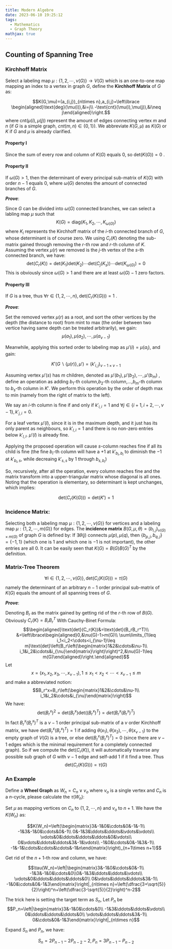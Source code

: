 ```yaml
---
title: Modern Algebre
date: 2023-06-10 19:25:12
tags:
  - Mathematics
  - Graph Theory
mathjax: true
---
```


## Counting of Spanning Tree

### Kirchhoff Matrix

Select a labeling map $\mu:\lbrace 1,2,\cdots,\nu(G)\rbrace\to V(G)$ which is an one-to-one map mapping an index to a vertex in graph $G$, define the **Kirchhoff Matrix** of $G$ as:

$$K(G,\mu)=(a_{i,j})_{n\times n},a_{i,j}=\left\lbrace \begin{aligned}\text{deg}(\mu(i)),&i=j\\ -\text{cnt}(\mu(i),\mu(j)),&i\neq j\end{aligned}\right.$$
where $\text{cnt}(\mu(i),\mu(j))$ represent the amount of edges connecting vertex $m$ and $n$ (if $G$ is a simple graph, $cnt(m,n)\in\lbrace0,1\rbrace$).
We abbreviate $K(G,\mu)$ as $K(G)$ or $K$ if $G$ and $\mu$ is already clarified.

#### Property I

Since the sum of every row and column of $K(G)$ equals $0$, so $\text{det}(K(G))=0$ .

#### Property II

If $\omega(G)>1$, then the determinant of every principal sub-matrix of $K(G)$ with order $n-1$ equals $0$, where $\omega(G)$ denotes the amount of connected branches of $G$.

***Prove***:

Since $G$ can be divided into $\omega(G)$ connected branches, we can select a labling map $\mu$ such that
$$K(G)=\text{diag}\left(K_1,K_2,\cdots,K_{\omega(G)}\right)$$
where $K_i$ represents the Kirchhoff matrix of the $i$-th connected branch of $G$, whose determinant is of course zero.
We using $C_r(K)$ denoting the sub-matrix gained through removing the $r$-th row and $r$-th column of $K$.
Assuming the vertex $\mu(r)$ we removed is the $j$-th vertex of the $s$-th connected branch, we have:
$$\text{det}(C_r(K))=\text{det}(K_1)\text{det}(K_2)\cdots\text{det}(C_j(K_s))\cdots\text{det}(K_{\omega(G)})=0$$
This is obviously since $\omega(G)>1$ and there are at least $\omega(G)-1$ zero factors.

#### Property III

If $G$ is a tree, thus $\forall r\in\lbrace1,2,\cdots,n\rbrace,\text{det}\left(C_r\left(K(G)\right)\right)=1$ .

***Prove***:

Set the removed vertex $\mu(r)$ as a root, and sort the other vertices by the depth (the distance to root) from mint to max (the order between two vertice having same depth can be treated arbitrarily), we gain:
$$\mu(a_1),\mu(a_2),\cdots,\mu(a_{\nu-1})$$

Meanwhile, applying this sorted order to labeling map as $\mu'(i)=\mu(a_i)$, and gain:

$$K'(G\backslash\lbrace\mu(r)\rbrace,\mu')=(k'_{i,j})_{\nu-1\times\nu-1}$$

Assuming vertex $\mu'(s)$ has $m$ children, denoted as $\mu'(b_1),\mu'(b_2),\cdots,\mu'(b_m)$ , define an operation as adding $b_1$-th column,$b_2$-th column,...,$b_m$-th column to $b_s$-th column in $K'$. We perform this operation by the order of depth max to min (namely from the right of matrix to the left).

We say an $i$-th column is fine if and only if $k'_{i,i}=1$ and $\forall j\in\lbrace i+1,i+2,\cdots,\nu-1\rbrace,k'_{j,i}=0$. 

For a leaf vertex $\mu'(l)$, since it is in the maximum depth, and it just has its only parent as neighbours, so $k'_{l,l}=1$ and there is no non-zero entries below $k'_{l,l}$. $\mu'(l)$ is already fine.

Applying the proposed operation will cause $s$-column reaches fine if all its child is fine (the fine $b_i$-th column will have a $+1$ at $k'_{b_i,b_i}$ to diminish the $-1$ at $k'_{b_i,s}$, while decreaing $k'_{s,s}$ by $1$ through $b_{s,b_i}$)

So, recursively, after all the operation, every column reaches fine and the matrix transform into a upper-triangular matrix whose diagonal is all ones. Noting that the operation is elementary, so determinant is kept unchanges, which implies:

$$\text{det}\left(C_r\left(K(G)\right)\right)=\text{det}(K')=1$$

### Incidence Matrix:

Selecting both a labeling map $\mu:\lbrace1,2,\cdots,\nu(G)\rbrace$ for vertices and a labeling map $\mu:\lbrace1,2,\cdots,m(G)\rbrace$ for edges. The **incidence matrix** $B(G,\mu,\theta)=(b_{i,j})_{\nu(G)\times m(G)}$ of graph $G$ is defined by: If $\exists\theta(j)$ connects $\mu(p),\mu(q)$, then $\lbrace b_{p,j},b_{q,j}\rbrace=\lbrace -1,1\rbrace$ (which one is $1$ and which one is $-1$ is not important), the other entries are all $0$.
It can be easily seen that $K(G)=B(G)B(G)^T$ by the definition.

### Matrix-Tree Theorem
$$\forall i\in\lbrace 1,2,\cdots,\nu(G)\rbrace,\text{det}\left(C_i(K(G))\right)=\tau(G)$$
namely the determinant of an arbitrary $n-1$ order principal sub-matrix of $K(G)$ equals the amount of all spanning trees of $G$.

***Prove***:

Denoting $B_r$ as the matrix gained by getting rid of the $r$-th row of $B(G)$. Obviously $C_r(K)=B_rB_r^T$
With Cauchy-Binet Formula:
$$\begin{aligned}\text{det}(C_r(K))&=\text{det}(B_rB_r^T)\\ &=\left\lbrace\begin{aligned}0,&\nu(G)-1>m(G)\\ \sum\limits_{1\leq i_1<i_2<\cdots<i_{\nu-1}\leq m}\text{det}\left(B_r\left(\begin{matrix}1&2&\cdots&\nu-1\\ i_1&i_2&\cdots&i_{\nu}\end{matrix}\right)\right)^2,&\nu(G)-1\leq m(G)\end{aligned}\right.\end{aligned}$$
Let 
$$x=(x_1,x_2,x_3,\cdots,x_{\nu-1}),1\leq x_1<x_2<\cdots<x_{\nu-1}\leq m$$
and make a abbreviated notion:
$$B_r^x=B_r\left(\begin{matrix}1&2&\cdots&\nu-1\\ i_1&i_2&\cdots&i_{\nu}\end{matrix}\right)$$
We have:
$$\text{det}(B_r^x)^2=\text{det}(B_r^x)\text{det}((B_r^x)^T)=det(B_r^x(B_r^x)^T)$$
In fact $B_r^x(B_r^x)^T$ is a $\nu-1$ order principal sub-matrix of a $\nu$ order Kirchhoff matrix, we have $\text{det}\left(B_r^x(B_r^x)^T\right)=1$ if adding $\theta(x_1),\theta(x_2),\cdots,\theta(x_{\nu-1})$ to the empty graph of $V(G)$ is a tree, or else $\text{det}\left(B_r^x(B_r^x)^T\right)=0$ (since there are $\nu-1$ edges which is the minimal requirement for a completely connected graph).
So if we compute the $\text{det}(C_r(K))$, it will automatically traverse any possible sub graph of $G$ with $\nu-1$ edge and self-add $1$ if it find a tree. Thus
$$\text{det}\left(C_r(K(G))\right)=\tau(G)$$

### An Example

Define a **Wheel Graph** as $W_n=C_n\lor v_o$ where $v_o$ is a single vertex and $C_n$ is a $n$-cycle, please calculate the $\tau(W_n)$:

Set $\mu$ as mapping vertices on $C_n$ to $\lbrace 1,2,\cdots,n\rbrace$ and $v_o$ to $n+1$. We have the $K(W_n)$ as:

$$K(W_n)=\left(\begin{matrix}3&-1&0&\cdots&0&-1&-1\\ -1&3&-1&0&\cdots&0&-1\\ 0&-1&3&\ddots&\ddots&\vdots&\vdots\\ \vdots&0&\ddots&\ddots&\ddots&0&\vdots\\ 0&\vdots&\ddots&\ddots&3&-1&\vdots\\ -1&0&\cdots&0&-1&3&-1\\ -1&-1&\cdots&\cdots&\cdots&-1&n\end{matrix}\right)_{n+1\times n+1}$$

Get rid of the $n+1$-th row and column, we have:

$$\tau(W_n)=\left|\begin{matrix}3&-1&0&\cdots&0&-1\\ -1&3&-1&0&\cdots&0\\0&-1&3&\ddots&\ddots&\vdots\\ \vdots&0&\ddots&\ddots&\ddots&0\\ 0&\vdots&\ddots&\ddots&3&-1\\ -1&0&\cdots&0&-1&3\end{matrix}\right|_{n\times n}=\left(\dfrac{3+\sqrt{5}}{2}\right)^n+\left(\dfrac{3-\sqrt{5}}{2}\right)^n-2$$

The trick here is setting the target term as $S_n$, Let $P_n$ be
$$P_n=\left|\begin{matrix}3&-1&0&\cdots&0\\ -1&3&\ddots&\ddots&\vdots\\ 0&\ddots&\ddots&\ddots&0\\ \vdots&\ddots&\ddots&3&-1\\ 0&\cdots&0&-1&3\end{matrix}\right|_{n\times n}$$

Expand $S_n$ and $P_n$, we have:

$$S_n=2P_{n-1}-2P_{n-2}-2,P_n=3P_{n-1}-P_{n-2}$$

